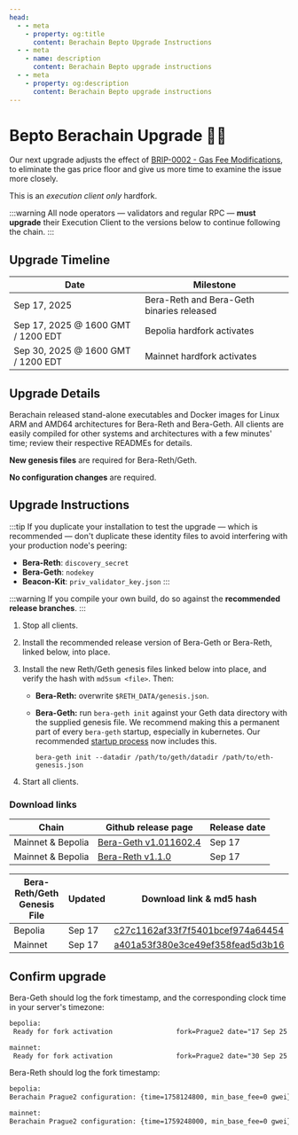 ```yaml
---
head:
  - - meta
    - property: og:title
      content: Berachain Bepto Upgrade Instructions
  - - meta
    - name: description
      content: Berachain Bepto upgrade instructions
  - - meta
    - property: og:description
      content: Berachain Bepto upgrade instructions
---
```


# Bepto Berachain Upgrade 🤕⛽

Our next upgrade adjusts the effect of [BRIP-0002 - Gas Fee Modifications](https://github.com/berachain/BRIPs/blob/main/meta/BRIP-0002.md), to eliminate the gas price floor and give us more time to examine the issue more closely.

This is an _execution client only_ hardfork.

:::warning
All node operators — validators and regular RPC — **must upgrade** their Execution Client to the versions below to continue following the chain.
:::

## Upgrade Timeline

| Date                               | Milestone                                 |
| ---------------------------------- | ----------------------------------------- |
| Sep 17, 2025                       | Bera-Reth and Bera-Geth binaries released |
| Sep 17, 2025 @ 1600 GMT / 1200 EDT | Bepolia hardfork activates                |
| Sep 30, 2025 @ 1600 GMT / 1200 EDT | Mainnet hardfork activates                |

## Upgrade Details

Berachain released stand-alone executables and Docker images for Linux ARM and AMD64 architectures for Bera-Reth and Bera-Geth. All clients are easily compiled for other systems and architectures with a few minutes' time; review their respective READMEs for details.

**New genesis files** are required for Bera-Reth/Geth.

**No configuration changes** are required.

## Upgrade Instructions

:::tip
If you duplicate your installation to test the upgrade — which is recommended — don't duplicate these identity files to avoid interfering with your production node's peering:

- **Bera-Reth**: `discovery_secret`
- **Bera-Geth**: `nodekey`
- **Beacon-Kit**: `priv_validator_key.json`
  :::

:::warning
If you compile your own build, do so against the **recommended release branches**.
:::

1. Stop all clients.
2. Install the recommended release version of Bera-Geth or Bera-Reth, linked below, into place.
3. Install the new Reth/Geth genesis files linked below into place, and verify the hash with `md5sum <file>`. Then:
   - **Bera-Reth:** overwrite `$RETH_DATA/genesis.json`.
   - **Bera-Geth:** run `bera-geth init` against your Geth data directory with the supplied genesis file.
     We recommend making this a permanent part of every `bera-geth` startup, especially in kubernetes. Our recommended [startup process](https://github.com/berachain/guides/tree/main/apps/node-scripts/run-geth.sh) now includes this.

     `bera-geth init --datadir /path/to/geth/datadir /path/to/eth-genesis.json`

4. Start all clients.

### Download links

| Chain             | Github release page                                                                      | Release date |
| ----------------- | ---------------------------------------------------------------------------------------- | ------------ |
| Mainnet & Bepolia | [Bera-Geth v1.011602.4](https://github.com/berachain/bera-geth/releases/tag/v1.011602.4) | Sep 17       |
| Mainnet & Bepolia | [Bera-Reth v1.1.0](https://github.com/berachain/bera-reth/releases/tag/v1.1.0)           | Sep 17       |

| Bera-Reth/Geth Genesis File | Updated | Download link & md5 hash                                                                                                                           |
| --------------------------- | ------- | -------------------------------------------------------------------------------------------------------------------------------------------------- |
| Bepolia                     | Sep 17  | [c27c1162af33f7f5401bcef974a64454](https://raw.githubusercontent.com/berachain/beacon-kit/refs/heads/main/testing/networks/80069/eth-genesis.json) |
| Mainnet                     | Sep 17  | [a401a53f380e3ce49ef358fead5d3b16](https://raw.githubusercontent.com/berachain/beacon-kit/refs/heads/main/testing/networks/80094/eth-genesis.json) |

## Confirm upgrade

Bera-Geth should log the fork timestamp, and the corresponding clock time in your server's timezone:

```txt
bepolia:
 Ready for fork activation                fork=Prague2 date="17 Sep 25 18:00 CEST" remaining=46h5m32s  timestamp=1,758,124,800

mainnet:
 Ready for fork activation                fork=Prague2 date="30 Sep 25 18:00 CEST" remaining=358h4m52s timestamp=1,759,248,000
```

Bera-Reth should log the fork timestamp:

```txt
bepolia:
Berachain Prague2 configuration: {time=1758124800, min_base_fee=0 gwei}

mainnet:
Berachain Prague2 configuration: {time=1759248000, min_base_fee=0 gwei}
```
